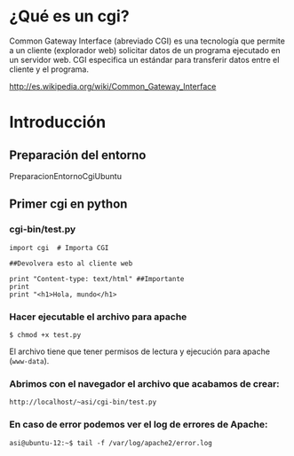 # ¿Qué es un cgi? #

Common Gateway Interface (abreviado CGI) es una tecnología que permite a un cliente (explorador web) solicitar datos de un programa ejecutado en un servidor web. CGI especifica un estándar para transferir datos entre el cliente y el programa.

http://es.wikipedia.org/wiki/Common_Gateway_Interface

# Introducción #
## Preparación del entorno ##
PreparacionEntornoCgiUbuntu

## Primer cgi en python ##

### cgi-bin/test.py ###
```
import cgi  # Importa CGI

##Devolvera esto al cliente web

print "Content-type: text/html" ##Importante
print
print "<h1>Hola, mundo</h1>
```
### Hacer ejecutable el archivo para apache ###
`$ chmod +x test.py`

El archivo tiene que tener permisos de lectura y ejecución para apache (`www-data`).

### Abrimos con el navegador el archivo que acabamos de crear: ###
```
http://localhost/~asi/cgi-bin/test.py
```

### En caso de error podemos ver el log de errores de Apache: ###
```
asi@ubuntu-12:~$ tail -f /var/log/apache2/error.log
```